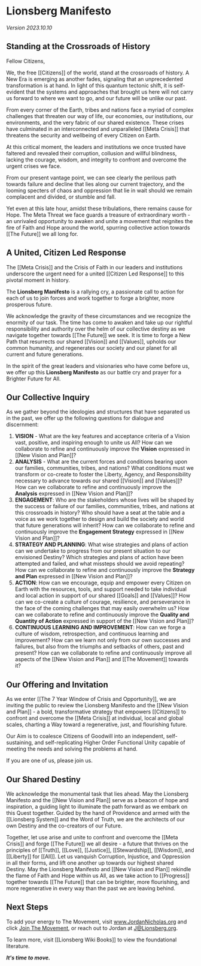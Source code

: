 # Lionsberg Manifesto 

*Version 2023.10.10*

## Standing at the Crossroads of History   

Fellow Citizens,

We, the free [[Citizens]] of the world, stand at the crossroads of history. A New Era is emerging as another fades, signaling that an unprecedented transformation is at hand. In light of this quantum tectonic shift, it is self-evident that the systems and approaches that brought us here will not carry us forward to where we want to go, and our future will be unlike our past. 

From every corner of the Earth, tribes and nations face a myriad of complex challenges that threaten our way of life, our economies, our institutions, our environments, and the very fabric of our shared existence. These crises have culminated in an interconnected and unparalleled [[Meta Crisis]] that threatens the security and wellbeing of every Citizen on Earth. 

At this critical moment, the leaders and institutions we once trusted have faltered and revealed their corruption, collusion and willful blindness, lacking the courage, wisdom, and integrity to confront and overcome the urgent crises we face.

From our present vantage point, we can see clearly the perilous path towards failure and decline that lies along our current trajectory, and the looming specters of chaos and oppression that lie in wait should we remain complacent and divided, or stumble and fall. 

Yet even at this late hour, amidst these tribulations, there remains cause for Hope. The Meta Threat we face guards a treasure of extraordinary worth - an unrivaled opportunity to awaken and unite a movement that reignites the fire of Faith and Hope around the world, spurring collective action towards [[The Future]] we all long for. 

## A United, Citizen Led Response 

The [[Meta Crisis]] and the Crisis of Faith in our leaders and institutions underscore the urgent need for a united [[Citizen Led Response]] to this pivotal moment in history.

The **Lionsberg Manifesto** is a rallying cry, a passionate call to action for each of us to join forces and work together to forge a brighter, more prosperous future. 

We acknowledge the gravity of these circumstances and we recognize the enormity of our task. The time has come to awaken and take up our rightful responsibility and authority over the helm of our collective destiny as we navigate together towards [[The Future]] we seek. It is time to forge a New Path that resurrects our shared [[Vision]] and [[Values]], upholds our common humanity, and regenerates our society and our planet for all current and future generations. 

In the spirit of the great leaders and visionaries who have come before us, we offer up this **Lionsberg Manifesto** as our battle cry and prayer for a Brighter Future for All. 

## Our Collective Inquiry 

As we gather beyond the ideologies and structures that have separated us in the past, we offer up the following questions for dialogue and discernment: 

1. **VISION** - What are the key features and acceptance criteria of a Vision vast, positive, and inspiring enough to unite us All? How can we collaborate to refine and continuously improve the **Vision** expressed in [[New Vision and Plan]]? 
2. **ANALYSIS** -  What are the current forces and conditions bearing upon our families, communities, tribes, and nations? What conditions must we transform or co-create to foster the Liberty, Agency, and Responsibility necessary to advance towards our shared [[Vision]] and [[Values]]? How can we collaborate to refine and continuously improve the **Analysis** expressed in [[New Vision and Plan]]?
3. **ENGAGEMENT**: Who are the stakeholders whose lives will be shaped by the success or failure of our families, communities, tribes, and nations at this crossroads in history? Who should have a seat at the table and a voice as we work together to design and build the society and world that future generations will inherit? How can we collaborate to refine and continuously improve the **Engagement Strategy** expressed in [[New Vision and Plan]]?
4. **STRATEGY AND PLANNING**: What wise strategies and plans of action can we undertake to progress from our present situation to our envisioned Destiny? Which strategies and plans of action have been attempted and failed, and what missteps should we avoid repeating? How can we collaborate to refine and continuously improve the **Strategy and Plan** expressed in [[New Vision and Plan]]?
5. **ACTION**: How can we encourage, equip and empower every Citizen on Earth with the resources, tools, and support needed to take individual and local action in support of our shared [[Goals]] and [[Values]]? How can we co-create a culture of courage, resilience, and perseverance in the face of the coming challenges that may easily overwhelm us? How can we collaborate to refine and continuously improve the **Quality and Quantity of Action** expressed in support of the [[New Vision and Plan]]?
6. **CONTINUOUS LEARNING AND IMPROVEMENT**: How can we forge a culture of wisdom, retrospection, and continuous learning and improvement? How can we learn not only from our own successes and failures, but also from the triumphs and setbacks of others, past and present? How can we collaborate to refine and continuously improve all aspects of the [[New Vision and Plan]] and [[The Movement]] towards it?

## Our Offering and Invitation 

As we enter [[The 7 Year Window of Crisis and Opportunity]], we are inviting the public to review the Lionsberg Manifesto and the [[New Vision and Plan]] - a bold, transformative strategy that empowers [[Citizens]] to confront and overcome the [[Meta Crisis]] at individual, local and global scales, charting a Way toward a regenerative, just, and flourishing future. 

Our Aim is to coalesce Citizens of Goodwill into an independent, self-sustaining, and self-replicating Higher Order Functional Unity capable of meeting the needs and solving the problems at hand. 

If you are one of us, please join us. 
## Our Shared Destiny 

We acknowledge the monumental task that lies ahead. May the Lionsberg Manifesto and the [[New Vision and Plan]] serve as a beacon of hope and inspiration, a guiding light to illuminate the path forward as we embark on this Quest together. Guided by the hand of Providence and armed with the [[Lionsberg System]] and the Word of Truth, we are the architects of our own Destiny and the co-creators of our Future. 

Together, let use arise and unite to confront and overcome the [[Meta Crisis]] and forge [[The Future]] we all desire - a future that thrives on the principles of [[Truth]], [[Love]], [[Justice]], [[Stewardship]], [[Wisdom]], and [[Liberty]] for [[All]]. Let us vanquish Corruption, Injustice, and Oppression in all their forms, and lift one another up towards our highest shared Destiny. May the Lionsberg Manifesto and [[New Vision and Plan]] rekindle the flame of Faith and Hope within us All, as we take action to [[Progress]] together towards [[The Future]] that can be brighter, more flourishing, and more regenerative in every way than the past we are leaving behind. 
## Next Steps

To add your energy to The Movement, visit www.JordanNicholas.org and click [Join The Movement](https://jordannicholas.org/join_the_movement), or reach out to Jordan at J@Lionsberg.org. 

To learn more, visit [[Lionsberg Wiki Books]] to view the foundational literature. 

***It's time to move.*** 